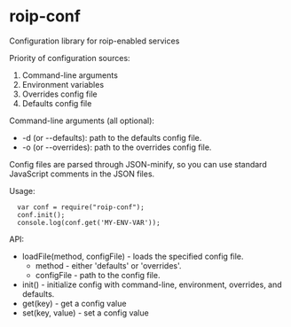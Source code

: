 roip-conf
=========

Configuration library for roip-enabled services

Priority of configuration sources:

1.  Command-line arguments
2.  Environment variables
3.  Overrides config file 
4.  Defaults config file

Command-line arguments (all optional):

* -d (or --defaults): path to the defaults config file.
* -o (or --overrides): path to the overrides config file.

Config files are parsed through JSON-minify, so you can use standard JavaScript comments in the JSON files.

Usage:
```
  var conf = require("roip-conf");
  conf.init();
  console.log(conf.get('MY-ENV-VAR'));
```

API:
* loadFile(method, configFile) - loads the specified config file.
    * method - either 'defaults' or 'overrides'.   
    * configFile - path to the config file.
* init() - initialize config with command-line, environment, overrides, and defaults.
* get(key) - get a config value
* set(key, value) - set a config value